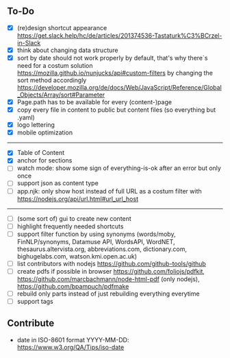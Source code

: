 ## To-Do

- [x] (re)design shortcut appearance  https://get.slack.help/hc/de/articles/201374536-Tastaturk%C3%BCrzel-in-Slack
- [x] think about changing data structure 
- [x] sort by date should not work properly by default, that's why there`s need for a costum solution https://mozilla.github.io/nunjucks/api#custom-filters
by changing the sort method accordingly https://developer.mozilla.org/de/docs/Web/JavaScript/Reference/Global_Objects/Array/sort#Parameter
- [x] Page.path has to be available for every (content-)page
- [x] copy every file in content to public but content files (so everything but .yaml) 
- [x] logo lettering
- [x] mobile optimization

---
 
- [x] Table of Content
- [x] anchor for sections
- [ ] watch mode: show some sign of everything-is-ok after an error but only once
- [ ] support json as content type
- [ ] app.njk: only show host instead of full URL as a costum filter with https://nodejs.org/api/url.html#url_url_host

---

- [ ] (some sort of) gui to create new content
- [ ] highlight frequently needed shortcuts
- [ ] support filter function by using synonyms (words/moby, FinNLP/synonyms, Datamuse API, WordsAPI, WordNET, thesaurus.altervista.org, abbreviations.com, dictionary.com, bighugelabs.com, watson.kmi.open.ac.uk)
- [ ] list contributors with nodejs https://github.com/github-tools/github
- [ ] create pdfs if possible in browser https://github.com/foliojs/pdfkit, https://github.com/marcbachmann/node-html-pdf (only nodejs), https://github.com/bpampuch/pdfmake
- [ ] rebuild only parts instead of just rebuilding everything everytime
- [ ] support tags

## Contribute
- date in ISO-8601 format YYYY-MM-DD: https://www.w3.org/QA/Tips/iso-date 